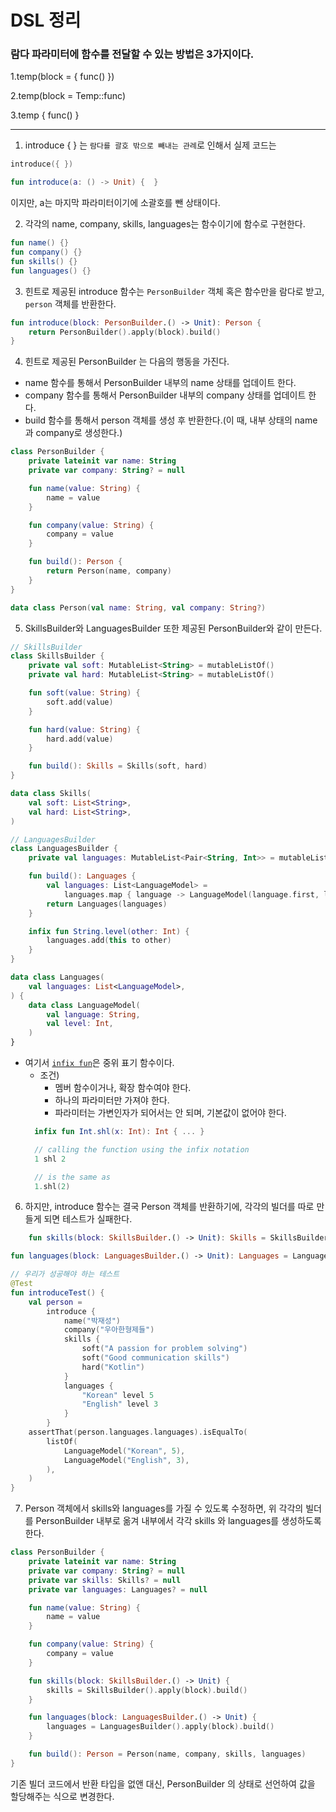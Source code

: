 # DSL 정리

### 람다 파라미터에 함수를 전달할 수 있는 방법은 3가지이다.


1.temp(block = { func() })

2.temp(block = Temp::func)

3.temp { func() }

---
1. introduce { } 는 `람다를 괄호 밖으로 빼내는 관례`로 인해서 실제 코드는

``` kotlin
introduce({ })

fun introduce(a: () -> Unit) {  }

```

이지만, a는 마지막 파라미터이기에 소괄호를 뺀 상태이다.

2. 각각의 name, company, skills, languages는 함수이기에 함수로 구현한다.

```kotlin
fun name() {}
fun company() {}
fun skills() {}
fun languages() {}
```

3. 힌트로 제공된 introduce 함수는 `PersonBuilder` 객체 혹은 함수만을 람다로 받고, `person` 객체를 반환한다.

```kotlin
fun introduce(block: PersonBuilder.() -> Unit): Person {
    return PersonBuilder().apply(block).build()
}
```

4. 힌트로 제공된 PersonBuilder 는 다음의 행동을 가진다.

- name 함수를 통해서 PersonBuilder 내부의 name 상태를 업데이트 한다.
- company 함수를 통해서 PersonBuilder 내부의 company 상태를 업데이트 한다.
- build 함수를 통해서 person 객체를 생성 후 반환한다.(이 때, 내부 상태의 name과 company로 생성한다.)

```kotlin
class PersonBuilder {
    private lateinit var name: String
    private var company: String? = null

    fun name(value: String) {
        name = value
    }

    fun company(value: String) {
        company = value
    }

    fun build(): Person {
        return Person(name, company)
    }
}

data class Person(val name: String, val company: String?)
```

5. SkillsBuilder와 LanguagesBuilder 또한 제공된 PersonBuilder와 같이 만든다.

```kotlin
// SkillsBuilder
class SkillsBuilder {
    private val soft: MutableList<String> = mutableListOf()
    private val hard: MutableList<String> = mutableListOf()

    fun soft(value: String) {
        soft.add(value)
    }

    fun hard(value: String) {
        hard.add(value)
    }

    fun build(): Skills = Skills(soft, hard)
}

data class Skills(
    val soft: List<String>,
    val hard: List<String>,
)
```

```kotlin
// LanguagesBuilder
class LanguagesBuilder {
    private val languages: MutableList<Pair<String, Int>> = mutableListOf()

    fun build(): Languages {
        val languages: List<LanguageModel> =
            languages.map { language -> LanguageModel(language.first, language.second) }
        return Languages(languages)
    }

    infix fun String.level(other: Int) {
        languages.add(this to other)
    }
}

data class Languages(
    val languages: List<LanguageModel>,
) {
    data class LanguageModel(
        val language: String,
        val level: Int,
    )
}
```

- 여기서 [`infix fun`](https://kotlinlang.org/docs/functions.html#infix-notation)은 중위 표기 함수이다.
    - 조건)
        - 멤버 함수이거나, 확장 함수여야 한다.
        - 하나의 파라미터만 가져야 한다.
        - 파라미터는 가변인자가 되어서는 안 되며, 기본값이 없어야 한다.
  ```kotlin
    infix fun Int.shl(x: Int): Int { ... }
  
    // calling the function using the infix notation
    1 shl 2

    // is the same as
    1.shl(2)
  ```

6. 하지만, introduce 함수는 결국 Person 객체를 반환하기에, 각각의 빌더를 따로 만들게 되면 테스트가 실패한다.

```kotlin
    fun skills(block: SkillsBuilder.() -> Unit): Skills = SkillsBuilder().apply(block).build()

fun languages(block: LanguagesBuilder.() -> Unit): Languages = LanguagesBuilder().apply(block).build()
```

```kotlin
// 우리가 성공해야 하는 테스트
@Test
fun introduceTest() {
    val person =
        introduce {
            name("박재성")
            company("우아한형제들")
            skills {
                soft("A passion for problem solving")
                soft("Good communication skills")
                hard("Kotlin")
            }
            languages {
                "Korean" level 5
                "English" level 3
            }
        }
    assertThat(person.languages.languages).isEqualTo(
        listOf(
            LanguageModel("Korean", 5),
            LanguageModel("English", 3),
        ),
    )
}
```

7. Person 객체에서 skills와 languages를 가질 수 있도록 수정하면, 위 각각의 빌더를 PersonBuilder 내부로 옮겨 내부에서 각각 skills 와 languages를 생성하도록 한다.

```kotlin
class PersonBuilder {
    private lateinit var name: String
    private var company: String? = null
    private var skills: Skills? = null
    private var languages: Languages? = null

    fun name(value: String) {
        name = value
    }

    fun company(value: String) {
        company = value
    }

    fun skills(block: SkillsBuilder.() -> Unit) {
        skills = SkillsBuilder().apply(block).build()
    }

    fun languages(block: LanguagesBuilder.() -> Unit) {
        languages = LanguagesBuilder().apply(block).build()
    }

    fun build(): Person = Person(name, company, skills, languages)
}
```

기존 빌더 코드에서 반환 타입을 없앤 대신, PersonBuilder 의 상태로 선언하여 값을 할당해주는 식으로 변경한다.
